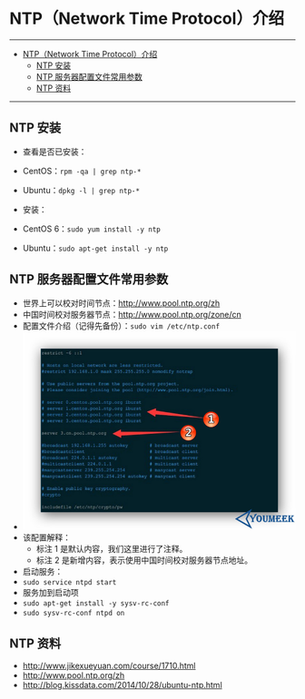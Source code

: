 <h1 id="ntp0">NTP（Network Time Protocol）介绍</h1>

------

*   [NTP（Network Time Protocol）介绍](#ntp0)
    *   [NTP 安装](#ntp1)
    *   [NTP 服务器配置文件常用参数](#ntp2)
    *   [NTP 资料](#ntp3)

------

<h2 id="ntp1">NTP 安装</h2>

- 查看是否已安装：
 - CentOS：`rpm -qa | grep ntp-*`
 - Ubuntu：`dpkg -l | grep ntp-*`

- 安装：
 - CentOS 6：`sudo yum install -y ntp`
 - Ubuntu：`sudo apt-get install -y ntp`

<h2 id="ntp2">NTP 服务器配置文件常用参数</h2>

- 世界上可以校对时间节点：<http://www.pool.ntp.org/zh> 
- 中国时间校对服务器节点：<http://www.pool.ntp.org/zone/cn> 
- 配置文件介绍（记得先备份）：`sudo vim /etc/ntp.conf`
 - ![NTP 服务器配置文件常用参数](images/NTP-a-1.jpg)
 - 该配置解释：
    - 标注 1 是默认内容，我们这里进行了注释。
    - 标注 2 是新增内容，表示使用中国时间校对服务器节点地址。
- 启动服务：
 - `sudo service ntpd start`
- 服务加到启动项
 - `sudo apt-get install -y sysv-rc-conf `
 - `sudo sysv-rc-conf ntpd on`

<h2 id="ntp3">NTP 资料</h2>

- <http://www.jikexueyuan.com/course/1710.html> 
- <http://www.pool.ntp.org/zh> 
- <http://blog.kissdata.com/2014/10/28/ubuntu-ntp.html> 

